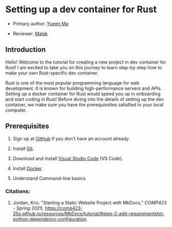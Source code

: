 # Setting up a dev container for Rust

* Primary author: [Yueen Ma](https://github.com/myueen)

* Reviewer: [Malak](https://github.com/malaksoubai)

## Introduction

Hello! Welcome to the tutorial for creating a new project in dev container for Rust! I am excited to take you on this journey to learn step-by-step how to make your own Rust-specific dev container. 

Rust is one of the most popular programming language for web development. It is known for building high-performance servers and APIs. Setting up a docker container for Rust would speed you up in onboarding and start coding in Rust! Before diving into the details of setting up the dev container, we make sure you have the prerequiesites satisfied in your local computer. 


## Prerequisites
1. Sign up at [GitHub](https://github.com/) if you don't have an account already. 

2. Install [Git](https://git-scm.com/book/en/v2/Getting-Started-Installing-Git). 

3. Download and install [Visual Studio Code](https://code.visualstudio.com/) (VS Code). 

4. Install [Docker](https://www.docker.com/products/docker-desktop/)

5. Understand Command-line basics. 








### Citations: 
1. Jordan, Kris. "Starting a Static Website Project with MkDocs," _COMP423 - Spring 2025_, https://comp423-25s.github.io/resources/MkDocs/tutorial/#step-2-add-requirementstxt-python-dependency-configuration. 